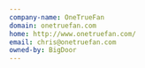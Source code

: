 ```yaml
---
company-name: OneTrueFan
domain: onetruefan.com
home: http://www.onetruefan.com/
email: chris@onetruefan.com
owned-by: BigDoor
---
```




